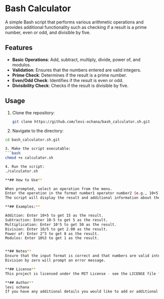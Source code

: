 # Bash Calculator

A simple Bash script that performs various arithmetic operations and provides additional functionality such as checking if a result is a prime number, even or odd, and divisible by five.

## Features

- **Basic Operations**: Add, subtract, multiply, divide, power of, and modulos.
- **Validation**: Ensures that the numbers entered are valid integers.
- **Prime Check**: Determines if the result is a prime number.
- **Even/Odd Check**: Identifies if the result is even or odd.
- **Divisibility Check**: Checks if the result is divisible by five.

## Usage

1. Clone the repository:
   ```bash
   git clone https://github.com/levi-ochana/bash_calculator.sh.git

2.  Navigate to the directory:
   ```bash
   cd bash_calculator.sh.git

3. Make the script executable:
   ```bash
   chmod +x calculator.sh

4. Run the script:
  ./calculator.sh

**## How to Use**

When prompted, select an operation from the menu.
Enter the operation in the format number1 operator number2 (e.g., 10+5).
The script will display the result and additional information about the result (whether it is a prime number, even/odd, and divisible by five).

**## Examples:**

Addition: Enter 10+5 to get 15 as the result.
Subtraction: Enter 10-5 to get 5 as the result.
Multiplication: Enter 10*5 to get 50 as the result.
Division: Enter 10/5 to get 2.00 as the result.
Power of: Enter 2^3 to get 8 as the result.
Modulos: Enter 10%3 to get 1 as the result.


**## Notes**
Ensure that the input format is correct and that numbers are valid integers.
Division by zero will prompt an error message.

**## License**
This project is licensed under the MIT License - see the LICENSE file for details.

**## Author**
levi ochana
If you have any additional details you would like to add or additional changes, I am here to help!


